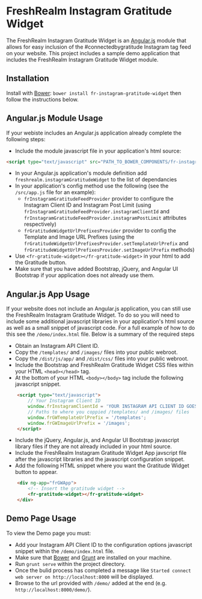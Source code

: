 FreshRealm Instagram Gratitude Widget
=====================================

The FreshRealm Instagram Gratitude Widget is an [Angular.js](https://angularjs.org) module that allows for easy inclusion of the #connectedbygratitude Instagram tag feed on your website. This project includes a sample demo application that includes the FreshRealm Instagram Gratitude Widget module.

## Installation
Install with [Bower](http://bower.io/ ): `bower install fr-instagram-gratitude-widget` then follow the instructions below.

## Angular.js Module Usage
If your webiste includes an Angular.js application already complete the following steps:

* Include the module javascript file in your application's html source:

```html
<script type="text/javascript" src="PATH_TO_BOWER_COMPONENTS/fr-instagram-gratitude-widget/dist/js/app/fr-instagram-gratitude-widget-module.min.js"></script>
```

* In your Angular.js application's module definition add `freshrealm.instagramGratitudeWidget` to the list of dependancies
* In your application's config method use the following (see the `/src/app.js` file for an example):
    * `frInstagramGratitudeFeedProvider` provider to configure the Instagram Client ID and Instagram Post Limit (using `frInstagramGratitudeFeedProvider.instagramClientId` and `frInstagramGratitudeFeedProvider.instagramPostLimit` attributes respectively)
    * `frGratitudeWidgetUrlPrefixesProvider` provider to config the Template and Image URL Prefixes (using the `frGratitudeWidgetUrlPrefixesProvider.setTemplateUrlPrefix` and `frGratitudeWidgetUrlPrefixesProvider.setImageUrlPrefix` methods)
* Use `<fr-gratitude-widget></fr-gratitude-widget>` in your html to add the Gratitude button.
* Make sure that you have added Bootstrap, jQuery, and Angular UI Bootstrap if your application does not already use them.

## Angular.js App Usage
If your website does not include an Angular.js application, you can still use the FreshRealm Instagram Gratitude Widget. To do so you will need to include some additional javascript libraries in your application's html source as well as a small snippet of javascript code. For a full example of how to do this see the `/demo/index.html` file. Below is a summary of the required steps

* Obtain an Instagram API Client ID.
* Copy the `/templates/` and `/images/` files into your public webroot.
* Copy the `/dist/js/app/` and `/dist/css/` files into your public webroot.
* Include the Bootstrap and FreshRealm Gratitude Widget CSS files within your HTML `<head></head>` tag.
*  At the bottom of your HTML `<body></body>` tag include the following javascript snippet.
    
```html
    <script type="text/javascript">
        // Your Instagram Client ID
        window.frInstagramClientId = 'YOUR INSTAGRAM API CLIENT ID GOES HERE';
        // Paths to where you coppied /templates/ and /images/ files
        window.frGWTemplateUrlPrefix = '/templates';
        window.frGWImageUrlPrefix = '/images';
    </script>
```

* Include the jQuery, Angular.js, and Angular UI Bootstrap javascript library files if they are not already included in your html source.
* Include the FreshRealm Instagram Gratitude Widget App javscript file after the javascript libraries and the javascript configuration snippet.
* Add the following HTML snippet where you want the Gratitude Widget button to appear.

```html
    <div ng-app="frGWApp">
        <!-- Insert the gratitude widget -->
        <fr-gratitude-widget></fr-gratitude-widget>
    </div>
```

## Demo Page Usage
To view the Demo page you must:

* Add your Instagram API Client ID to the configuration options javascript snippet within the `/demo/index.html` file.
* Make sure that [Bower](http://bower.io/#install-bower) and [Grunt](http://gruntjs.com/getting-started) are installed on your machine.
* Run `grunt serve` within the project directory.
* Once the bulid process has completed a message like `Started connect web server on http://localhost:8000` will be displayed.
* Browse to the url provided with `/demo/` added at the end (e.g. `http://localhost:8000/demo/`).